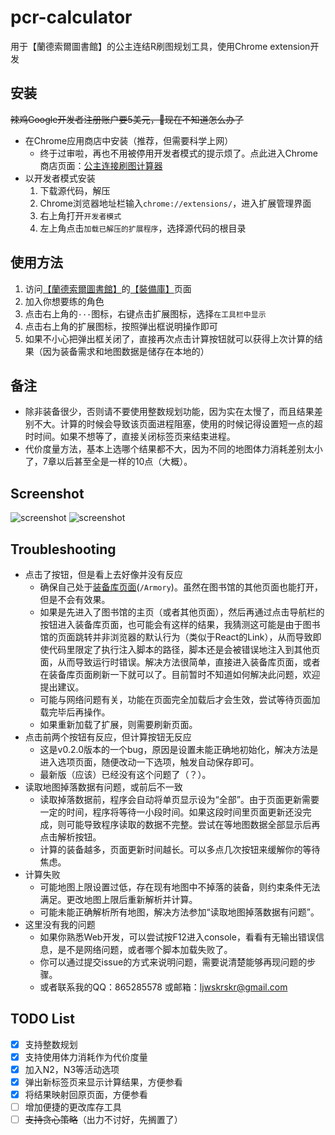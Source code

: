 # pcr-calculator
用于【蘭德索爾圖書館】的公主连结R刷图规划工具，使用Chrome extension开发

## 安装
   ~~辣鸡Google开发者注册账户要5美元，👴现在不知道怎么办了~~
   + 在Chrome应用商店中安装（推荐，但需要科学上网）
      + 终于过审啦，再也不用被停用开发者模式的提示烦了。点此进入Chrome商店页面：[公主连接刷图计算器](https://chrome.google.com/webstore/detail/%E5%85%AC%E4%B8%BB%E8%BF%9E%E7%BB%93%E5%88%B7%E5%9B%BE%E8%AE%A1%E7%AE%97%E5%99%A8/ogbcpldmfpobkcoefefcegmajngogejd)
   + 以开发者模式安装
      1. 下载源代码，解压
      2. Chrome浏览器地址栏输入`chrome://extensions/`，进入扩展管理界面
      3. 右上角打开`开发者模式`
      4. 左上角点击`加载已解压的扩展程序`，选择源代码的根目录

## 使用方法
1. 访问[【蘭德索爾圖書館】](https://pcredivewiki.tw)的[【裝備庫】](https://pcredivewiki.tw/Armory)页面
2. 加入你想要练的角色
3. 点击右上角的`···`图标，右键点击扩展图标，选择`在工具栏中显示`
4. 点击右上角的扩展图标，按照弹出框说明操作即可
5. 如果不小心把弹出框关闭了，直接再次点击计算按钮就可以获得上次计算的结果（因为装备需求和地图数据是储存在本地的）

## 备注
+ 除非装备很少，否则请不要使用整数规划功能，因为实在太慢了，而且结果差别不大。计算的时候会导致该页面进程阻塞，使用的时候记得设置短一点的超时时间。如果不想等了，直接关闭标签页来结束进程。
+ 代价度量方法，基本上选哪个结果都不大，因为不同的地图体力消耗差别太小了，7章以后甚至全是一样的10点（大概）。

## Screenshot
![screenshot](https://user-images.githubusercontent.com/49602584/81465241-2e6dfb80-91fb-11ea-8e6f-f82e1839df0e.png)
![screenshot](https://user-images.githubusercontent.com/49602584/81642099-2b6e4780-9455-11ea-9073-2baa754a30a9.png)

## Troubleshooting
+ 点击了按钮，但是看上去好像并没有反应
   + 确保自己处于[装备库页面](https://pcredivewiki.tw/Armory)(`/Armory`)。虽然在图书馆的其他页面也能打开，但是不会有效果。
   + 如果是先进入了图书馆的主页（或者其他页面），然后再通过点击导航栏的按钮进入装备库页面，也可能会有这样的结果，我猜测这可能是由于图书馆的页面跳转并非浏览器的默认行为（类似于React的Link），从而导致即使代码里限定了执行注入脚本的路径，脚本还是会被错误地注入到其他页面，从而导致运行时错误。解决方法很简单，直接进入装备库页面，或者在装备库页面刷新一下就可以了。目前暂时不知道如何解决此问题，欢迎提出建议。
   + 可能与网络问题有关，功能在页面完全加载后才会生效，尝试等待页面加载完毕后再操作。
   + 如果重新加载了扩展，则需要刷新页面。
+ 点击前两个按钮有反应，但计算按钮无反应
   + 这是v0.2.0版本的一个bug，原因是设置未能正确地初始化，解决方法是进入选项页面，随便改动一下选项，触发自动保存即可。
   + 最新版（应该）已经没有这个问题了（？）。
+ 读取地图掉落数据有问题，或前后不一致
   + 读取掉落数据前，程序会自动将单页显示设为“全部”。由于页面更新需要一定的时间，程序将等待一小段时间。如果这段时间里页面更新还没完成，则可能导致程序读取的数据不完整。尝试在等地图数据全部显示后再点击解析按钮。
   + 计算的装备越多，页面更新时间越长。可以多点几次按钮来缓解你的等待焦虑。
+ 计算失败
   + 可能地图上限设置过低，存在现有地图中不掉落的装备，则约束条件无法满足。更改地图上限后重新解析并计算。
   + 可能未能正确解析所有地图，解决方法参加“读取地图掉落数据有问题”。
+ 这里没有我的问题
   + 如果你熟悉Web开发，可以尝试按F12进入console，看看有无输出错误信息，是不是网络问题，或者哪个脚本加载失败了。
   + 你可以通过提交issue的方式来说明问题，需要说清楚能够再现问题的步骤。
   + 或者联系我的QQ：865285578 或邮箱：ljwskrskr@gmail.com
   
## TODO List
- [x] 支持整数规划
- [x] 支持使用体力消耗作为代价度量
- [x] 加入N2，N3等活动选项
- [x] 弹出新标签页来显示计算结果，方便参看
- [x] 将结果映射回原页面，方便参看
- [ ] 增加便捷的更改库存工具
- [ ] ~~支持贪心策略~~（出力不讨好，先搁置了）
